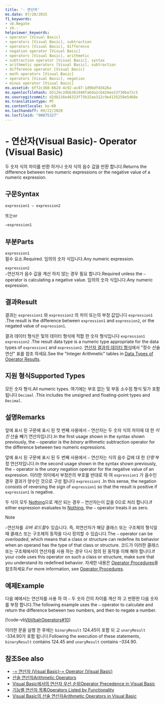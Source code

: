 ```yaml
---
title: '- 연산자'
ms.date: 07/20/2015
f1_keywords:
- vb.Negate
- vb.-
helpviewer_keywords:
- operator [Visual Basic]
- operators [Visual Basic], subtraction
- operators [Visual Basic], difference
- negation operator [Visual Basic]
- operators [Visual Basic], arithmetic
- subtraction operator [Visual Basic], syntax
- arithmetic operators [Visual Basic], subtraction
- difference operator [Visual Basic]
- math operators [Visual Basic]
- operators [Visual Basic], negation
- minus operator [Visual Basic]
ms.assetid: bff2c368-662d-4c92-ac87-1d9bdfd3426a
ms.openlocfilehash: b5129c2dbb361940fa6da2cb424ee23736ba72c5
ms.sourcegitcommit: d2db216e46323f73b32ae312c9e4135258e5d68e
ms.translationtype: MT
ms.contentlocale: ko-KR
ms.lasthandoff: 09/22/2020
ms.locfileid: "90875327"
---
```

# <a name="--operator-visual-basic"></a><span data-ttu-id="0fa34-102">- 연산자(Visual Basic)</span><span class="sxs-lookup"><span data-stu-id="0fa34-102">- Operator (Visual Basic)</span></span>

<span data-ttu-id="0fa34-103">두 숫자 식의 차이를 반환 하거나 숫자 식의 음수 값을 반환 합니다.</span><span class="sxs-lookup"><span data-stu-id="0fa34-103">Returns the difference between two numeric expressions or the negative value of a numeric expression.</span></span>  
  
## <a name="syntax"></a><span data-ttu-id="0fa34-104">구문</span><span class="sxs-lookup"><span data-stu-id="0fa34-104">Syntax</span></span>  
  
```vb  
expression1 – expression2
```
  
<span data-ttu-id="0fa34-105">또는</span><span class="sxs-lookup"><span data-stu-id="0fa34-105">or</span></span>

```vb  
–expression1  
```  
  
## <a name="parts"></a><span data-ttu-id="0fa34-106">부분</span><span class="sxs-lookup"><span data-stu-id="0fa34-106">Parts</span></span>  

 `expression1`  
 <span data-ttu-id="0fa34-107">필수 요소.</span><span class="sxs-lookup"><span data-stu-id="0fa34-107">Required.</span></span> <span data-ttu-id="0fa34-108">임의의 숫자 식입니다.</span><span class="sxs-lookup"><span data-stu-id="0fa34-108">Any numeric expression.</span></span>  
  
 `expression2`  
 <span data-ttu-id="0fa34-109">`–`연산자가 음수 값을 계산 하지 않는 경우 필요 합니다.</span><span class="sxs-lookup"><span data-stu-id="0fa34-109">Required unless the `–` operator is calculating a negative value.</span></span> <span data-ttu-id="0fa34-110">임의의 숫자 식입니다.</span><span class="sxs-lookup"><span data-stu-id="0fa34-110">Any numeric expression.</span></span>  
  
## <a name="result"></a><span data-ttu-id="0fa34-111">결과</span><span class="sxs-lookup"><span data-stu-id="0fa34-111">Result</span></span>  

 <span data-ttu-id="0fa34-112">결과는 `expression1` 와 `expression2` 의 차이 또는의 부정 값입니다 `expression1` .</span><span class="sxs-lookup"><span data-stu-id="0fa34-112">The result is the difference between `expression1` and `expression2`, or the negated value of `expression1`.</span></span>  
  
 <span data-ttu-id="0fa34-113">결과 데이터 형식은 및의 데이터 형식에 적합 한 숫자 형식입니다 `expression1` `expression2` .</span><span class="sxs-lookup"><span data-stu-id="0fa34-113">The result data type is a numeric type appropriate for the data types of `expression1` and `expression2`.</span></span> <span data-ttu-id="0fa34-114">[연산자 결과의 데이터 형식](data-types-of-operator-results.md)에서 "정수 산술 연산" 표를 참조 하세요.</span><span class="sxs-lookup"><span data-stu-id="0fa34-114">See the "Integer Arithmetic" tables in [Data Types of Operator Results](data-types-of-operator-results.md).</span></span>  
  
## <a name="supported-types"></a><span data-ttu-id="0fa34-115">지원 형식</span><span class="sxs-lookup"><span data-stu-id="0fa34-115">Supported Types</span></span>  

 <span data-ttu-id="0fa34-116">모든 숫자 형식.</span><span class="sxs-lookup"><span data-stu-id="0fa34-116">All numeric types.</span></span> <span data-ttu-id="0fa34-117">여기에는 부호 없는 및 부동 소수점 형식 및가 포함 됩니다 `Decimal` .</span><span class="sxs-lookup"><span data-stu-id="0fa34-117">This includes the unsigned and floating-point types and `Decimal`.</span></span>  
  
## <a name="remarks"></a><span data-ttu-id="0fa34-118">설명</span><span class="sxs-lookup"><span data-stu-id="0fa34-118">Remarks</span></span>  

 <span data-ttu-id="0fa34-119">앞에 표시 된 구문에 표시 된 첫 번째 사용에서 `–` 연산자는 두 숫자 식의 차이에 대 한 *이진* 산술 빼기 연산자입니다.</span><span class="sxs-lookup"><span data-stu-id="0fa34-119">In the first usage shown in the syntax shown previously, the `–` operator is the *binary* arithmetic subtraction operator for the difference between two numeric expressions.</span></span>  
  
 <span data-ttu-id="0fa34-120">앞에 표시 된 구문에 표시 된 두 번째 사용에서 `–` 연산자는 식의 음수 값에 대 한 *단항* 부정 연산자입니다.</span><span class="sxs-lookup"><span data-stu-id="0fa34-120">In the second usage shown in the syntax shown previously, the `–` operator is the *unary* negation operator for the negative value of an expression.</span></span> <span data-ttu-id="0fa34-121">이러한 의미에서 부정은의 부호를 반대로 하 여 `expression1` 가 음수인 경우 결과가 양수인 것으로 구성 됩니다 `expression1` .</span><span class="sxs-lookup"><span data-stu-id="0fa34-121">In this sense, the negation consists of reversing the sign of `expression1` so that the result is positive if `expression1` is negative.</span></span>  
  
 <span data-ttu-id="0fa34-122">두 식이 모두 [Nothing](../nothing.md)으로 계산 되는 경우 `–` 연산자는이 값을 0으로 처리 합니다.</span><span class="sxs-lookup"><span data-stu-id="0fa34-122">If either expression evaluates to [Nothing](../nothing.md), the `–` operator treats it as zero.</span></span>  
  
> [!NOTE]
> <span data-ttu-id="0fa34-123">`–`연산자를 *오버 로드할*수 있습니다. 즉, 피연산자가 해당 클래스 또는 구조체의 형식일 때 클래스 또는 구조체의 동작을 다시 정의할 수 있습니다.</span><span class="sxs-lookup"><span data-stu-id="0fa34-123">The `–` operator can be *overloaded*, which means that a class or structure can redefine its behavior when an operand has the type of that class or structure.</span></span> <span data-ttu-id="0fa34-124">코드가 이러한 클래스 또는 구조체에서이 연산자를 사용 하는 경우 다시 정의 된 동작을 이해 해야 합니다.</span><span class="sxs-lookup"><span data-stu-id="0fa34-124">If your code uses this operator on such a class or structure, make sure that you understand its redefined behavior.</span></span> <span data-ttu-id="0fa34-125">자세한 내용은 [Operator Procedures](../../programming-guide/language-features/procedures/operator-procedures.md)을 참조하세요.</span><span class="sxs-lookup"><span data-stu-id="0fa34-125">For more information, see [Operator Procedures](../../programming-guide/language-features/procedures/operator-procedures.md).</span></span>  
  
## <a name="example"></a><span data-ttu-id="0fa34-126">예제</span><span class="sxs-lookup"><span data-stu-id="0fa34-126">Example</span></span>  

 <span data-ttu-id="0fa34-127">다음 예에서는 연산자를 사용 하 여 `–` 두 숫자 간의 차이를 계산 하 고 반환한 다음 숫자를 부정 합니다.</span><span class="sxs-lookup"><span data-stu-id="0fa34-127">The following example uses the `–` operator to calculate and return the difference between two numbers, and then to negate a number.</span></span>  
  
 [!code-vb[VbVbalrOperators#10](~/samples/snippets/visualbasic/VS_Snippets_VBCSharp/VbVbalrOperators/VB/Class1.vb#10)]  
  
 <span data-ttu-id="0fa34-128">이러한 문을 실행 한 후에는 `binaryResult` 124.45이 포함 되 고 `unaryResult` -334.90가 포함 됩니다.</span><span class="sxs-lookup"><span data-stu-id="0fa34-128">Following the execution of these statements, `binaryResult` contains 124.45 and `unaryResult` contains –334.90.</span></span>  
  
## <a name="see-also"></a><span data-ttu-id="0fa34-129">참조</span><span class="sxs-lookup"><span data-stu-id="0fa34-129">See also</span></span>

- [<span data-ttu-id="0fa34-130">-= 연산자 (Visual Basic)</span><span class="sxs-lookup"><span data-stu-id="0fa34-130">-= Operator (Visual Basic)</span></span>](subtraction-assignment-operator.md)
- [<span data-ttu-id="0fa34-131">산술 연산자</span><span class="sxs-lookup"><span data-stu-id="0fa34-131">Arithmetic Operators</span></span>](arithmetic-operators.md)
- [<span data-ttu-id="0fa34-132">Visual Basic에서의 연산자 우선 순위</span><span class="sxs-lookup"><span data-stu-id="0fa34-132">Operator Precedence in Visual Basic</span></span>](operator-precedence.md)
- [<span data-ttu-id="0fa34-133">기능별 연산자 목록</span><span class="sxs-lookup"><span data-stu-id="0fa34-133">Operators Listed by Functionality</span></span>](operators-listed-by-functionality.md)
- [<span data-ttu-id="0fa34-134">Visual Basic의 산술 연산자</span><span class="sxs-lookup"><span data-stu-id="0fa34-134">Arithmetic Operators in Visual Basic</span></span>](../../programming-guide/language-features/operators-and-expressions/arithmetic-operators.md)
